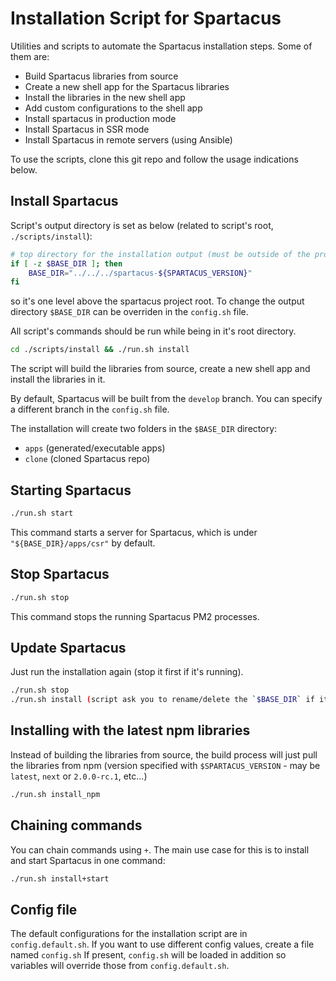 # Installation Script for Spartacus

Utilities and scripts to automate the Spartacus installation steps. Some of them are:

- Build Spartacus libraries from source
- Create a new shell app for the Spartacus libraries
- Install the libraries in the new shell app
- Add custom configurations to the shell app
- Install spartacus in production mode
- Install Spartacus in SSR mode
- Install Spartacus in remote servers (using Ansible)

To use the scripts, clone this git repo and follow the usage indications below.

## Install Spartacus

Script's output directory is set as below (related to script's root, `./scripts/install`):
```bash
# top directory for the installation output (must be outside of the project)
if [ -z $BASE_DIR ]; then
    BASE_DIR="../../../spartacus-${SPARTACUS_VERSION}"
fi
```
so it's one level above the spartacus project root. To change the output directory `$BASE_DIR` can be overriden in the `config.sh` file.

All script's commands should be run while being in it's root directory.
```bash
cd ./scripts/install && ./run.sh install
```

The script will build the libraries from source, create a new shell app and install the libraries in it.

By default, Spartacus will be built from the `develop` branch. You can specify a different branch in the `config.sh` file.

The installation will create two folders in the `$BASE_DIR` directory:

- `apps` (generated/executable apps)
- `clone` (cloned Spartacus repo)

## Starting Spartacus

```bash
./run.sh start
```

This command starts a server for Spartacus, which is under `"${BASE_DIR}/apps/csr"` by default.

## Stop Spartacus

```bash
./run.sh stop
```

This command stops the running Spartacus PM2 processes.

## Update Spartacus

Just run the installation again (stop it first if it's running).

```bash
./run.sh stop
./run.sh install (script ask you to rename/delete the `$BASE_DIR` if it exists)
```

## Installing with the latest npm libraries

Instead of building the libraries from source, the build process will just pull the libraries from npm (version specified with `$SPARTACUS_VERSION` - may be `latest`, `next` or `2.0.0-rc.1`, etc...)

```bash
./run.sh install_npm
```

## Chaining commands

You can chain commands using `+`. The main use case for this is to install and start Spartacus in one command:

```bash
./run.sh install+start
```

## Config file

The default configurations for the installation script are in `config.default.sh`.
If you want to use different config values, create a file named `config.sh`
If present, `config.sh` will be loaded in addition so variables will override those from `config.default.sh`.
